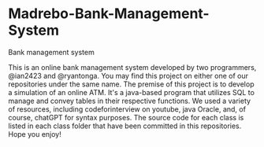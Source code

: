 # Madrebo-Bank-Management-System
Bank management system

This is an online bank management system developed by two programmers, @ian2423 and @ryantonga. You may find this project on either one of our repositories under the same name.
The premise of this project is to develop a simulation of an online ATM.
It's a java-based program that utilizes SQL to manage and convey tables in their respective functions.
We used a variety of resources, including codeforinterview on youtube, java Oracle, and, of course, chatGPT for syntax purposes.
The source code for each class is listed in each class folder that have been committed in this repositories.
Hope you enjoy!
